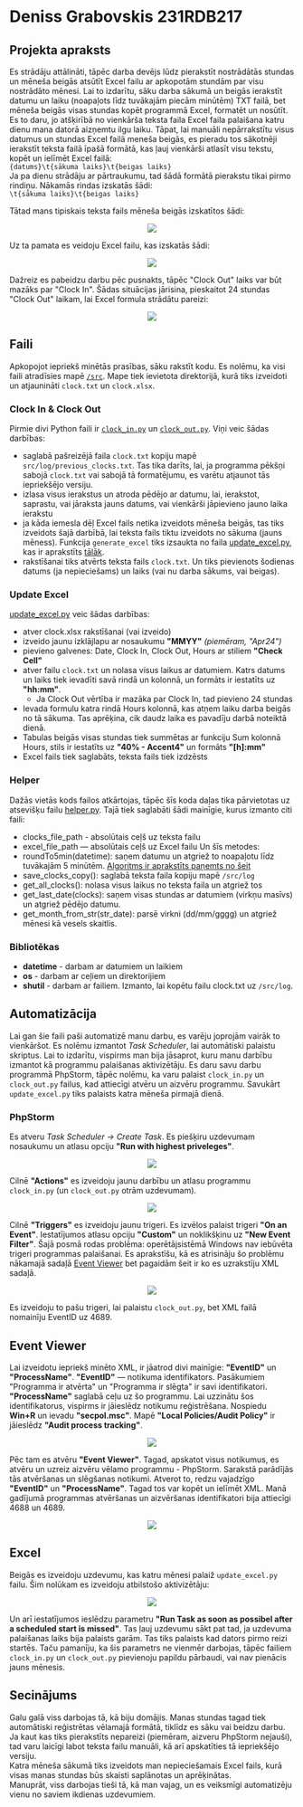 # Deniss Grabovskis 231RDB217

## Projekta apraksts
Es strādāju attālināti, tāpēc darba devējs lūdz pierakstīt nostrādātās stundas un mēneša beigās atsūtīt Excel failu ar apkopotām stundām par visu nostrādāto mēnesi. Lai to izdarītu, sāku darba sākumā un beigās ierakstīt datumu un laiku (noapaļots līdz tuvākajām piecām minūtēm) TXT failā, bet mēneša beigās visas stundas kopēt programmā Excel, formatēt un nosūtīt.  
Es to daru, jo atšķirībā no vienkārša teksta faila Excel faila palaišana katru dienu mana datorā aizņemtu ilgu laiku. Tāpat, lai manuāli nepārrakstītu visus datumus un stundas Excel failā meneša beigās, es pieradu tos sākotnēji ierakstīt teksta failā īpašā formātā, kas ļauj vienkārši atlasīt visu tekstu, kopēt un ielīmēt Excel failā:   
`{datums}\t{sākuma laiks}\t{beigas laiks}`   
Ja pa dienu strādāju ar pārtraukumu, tad šādā formātā pierakstu tikai pirmo rindiņu. Nākamās rindas izskatās šādi:   
`\t{sākuma laiks}\t{beigas laiks}`   

Tātad mans tipiskais teksta fails mēneša beigās izskatītos šādi:  
<p align="center"> 
<img src="https://lh3.googleusercontent.com/u/0/drive-viewer/AEYmBYTU2is9B20yd3DyZtCtq3-7WVcqueEONVccHNAEzJaNH0Fh4qo-gnfwVyUQgO3E1MwxC9snfvMqnG84ucE7pYqlNPIb9A=w1920-h955">
</p>

Uz ta pamata es veidoju Excel failu, kas izskatās šādi:
<p align="center"> 
<img src="https://lh3.googleusercontent.com/u/0/drive-viewer/AEYmBYR18_K_7xsG_WIrzzroi-xow02mIA5FUHgfX-oT_st3BROT5ggFuw0fJVHYNpP7aGFEGE1XU9wBPrSGYBHzFFt02Qxvkw=w1920-h955">
</p>

Dažreiz es pabeidzu darbu pēc pusnakts, tāpēc "Clock Out" laiks var būt mazāks par "Clock In". Šādas situācijas jārisina, pieskaitot 24 stundas "Clock Out" laikam, lai Excel formula strādātu pareizi:
<p align="center"> 
<img src="https://lh3.googleusercontent.com/u/0/drive-viewer/AEYmBYSIBQlzwHoHLEebpzSfTvs45J6uc9Q-keJ13cf335md_gODvEq3oG25V8aU9fyzS_dPSLPATFZi8kqTbRcomLI8q-1J=w1920-h955">
</p>

## Faili
Apkopojot iepriekš minētās prasības, sāku rakstīt kodu. Es nolēmu, ka visi faili atradīsies mapē [`/src`](src). Mape tiek ievietota direktorijā, kurā tiks izveidoti un atjaunināti `clock.txt` un `clock.xlsx`.

### Clock In & Clock Out
Pirmie divi Python faili ir [`clock_in.py`](src/clock_in.py) un [`clock_out.py`](src/clock_out.py). Viņi veic šādas darbības:
* saglabā pašreizējā faila `clock.txt` kopiju mapē `src/log/previous_clocks.txt`. Tas tika darīts, lai, ja programma pēkšņi sabojā `clock.txt` vai sabojā tā formatējumu, es varētu atjaunot tās iepriekšējo versiju.
* izlasa visus ierakstus un atroda pēdējo ar datumu, lai, ierakstot, saprastu, vai jāraksta jauns datums, vai vienkārši jāpievieno jauno laika ierakstu
* ja kāda iemesla dēļ Excel fails netika izveidots mēneša beigās, tas tiks izveidots šajā darbībā, lai teksta fails tiktu izveidots no sākuma (jauns mēness). Funkcija `generate_excel` tiks izsaukta no faila [update_excel.py](src/update_excel.py), kas ir aprakstīts [tālāk](###update-excel).
* rakstīšanai tiks atvērts teksta fails `clock.txt`. Un tiks pievienots šodienas datums (ja nepieciešams) un laiks (vai nu darba sākums, vai beigas).

### Update Excel
[update_excel.py](src/update_excel.py) veic šādas darbības:
* atver clock.xlsx rakstīšanai (vai izveido)
* izveido jaunu izklājlapu ar nosaukumu **"MMYY"** *(piemēram, "Apr24")*
* pievieno galvenes: Date, Clock In, Clock Out, Hours ar stiliem **"Check Cell"**
* atver failu `clock.txt` un nolasa visus laikus ar datumiem. Katrs datums un laiks tiek ievadīti savā rindā un kolonnā, un formāts ir iestatīts uz **"hh:mm"**.
  * Ja Clock Out vērtība ir mazāka par Clock In, tad pievieno 24 stundas
* Ievada formulu katra rindā Hours kolonnā, kas atņem laiku darba beigās no tā sākuma. Tas aprēķina, cik daudz laika es pavadīju darbā noteiktā dienā.
* Tabulas beigās visas stundas tiek summētas ar funkciju Sum kolonnā Hours, stils ir iestatīts uz **"40% - Accent4"** un formāts **"[h]:mm"**
* Excel fails tiek saglabāts, teksta fails tiek izdzēsts

### Helper
Dažās vietās kods failos atkārtojas, tāpēc šīs koda daļas tika pārvietotas uz atsevišķu failu [helper.py](src/helper.py). Tajā tiek saglabāti šādi mainīgie, kurus izmanto citi faili:
* clocks_file_path - absolūtais ceļš uz teksta failu
* excel_file_path — absolūtais ceļš uz Excel failu
Un šīs metodes:
* roundTo5min(datetime): saņem datumu un atgriež to noapaļotu līdz tuvākajām 5 minūtēm. [Algoritms ir aprakstīts paņemts no šeit](https://stephenallwright.com/python-round-time-15-minutes/)
* save_clocks_copy(): saglabā teksta faila kopiju mapē `/src/log`
* get_all_clocks(): nolasa visus laikus no teksta faila un atgriež tos
* get_last_date(clocks): saņem visas stundas ar datumiem (virkņu masīvs) un atgriež pēdējo datumu.
* get_month_from_str(str_date): parsē virkni (dd/mm/gggg) un atgriež mēnesi kā vesels skaitlis.

### Bibliotēkas
* **datetime** - darbam ar datumiem un laikiem
* **os** - darbam ar ceļiem un direktorijiem
* **shutil** - darbam ar failiem. Izmanto, lai kopētu failu clock.txt uz `/src/log`.

## Automatizācija
Lai gan šie faili paši automatizē manu darbu, es varēju joprojām vairāk to vienkāršot. Es nolēmu izmantot *Task Scheduler*, lai automātiski palaistu skriptus. Lai to izdarītu, vispirms man bija jāsaprot, kuru manu darbību izmantot kā programmu palaišanas aktivizētāju. Es daru savu darbu programmā PhpStorm, tāpēc nolēmu, ka varu palaist `clock_in.py` un `clock_out.py` failus, kad attiecīgi atvēru un aizvēru programmu. Savukārt `update_excel.py` tiks palaists katra mēneša pirmajā dienā.

### PhpStorm
Es atveru *Task Scheduler -> Create Task*. Es piešķiru uzdevumam nosaukumu un atlasu opciju **"Run with highest priveleges"**.
<p align="center"> 
<img src="https://lh3.googleusercontent.com/u/0/drive-viewer/AEYmBYS2Y8z6mHapmXStHoc4zCj8_7Dl36Xweh2BgLXflPOcwRwas4YbPd9-DoM6Q7gunfwCMRxqHyzjCimWzbONZXca9TQTKA=w1920-h955">
</p>

Cilnē **"Actions"** es izveidoju jaunu darbību un atlasu programmu `clock_in.py` (un `clock_out.py` otrām uzdevumam).
<p align="center"> 
<img src="https://lh3.googleusercontent.com/u/0/drive-viewer/AEYmBYT-5WJLKpzRGrofGIHS1UFK2XRHRCVJtKF2NBJEmFRsU2SLDg9W7gGfyX6rX5s-a3f2IaW_4rrLheXwhFs4RQWQ0qRdSw=w1920-h955">
</p>

Cilnē **"Triggers"** es izveidoju jaunu trigeri. Es izvēlos palaist trigeri **"On an Event"**. Iestatījumos atlasu opciju **"Custom"** un noklikšķinu uz **"New Event Filter"**. Šajā posmā rodas problēma: operētājsistēmā Windows nav iebūvēta trigeri programmas palaišanai. Es aprakstīšu, kā es atrisināju šo problēmu nākamajā sadaļā [Event Viewer](##event-viewer) bet pagaidām šeit ir ko es uzrakstīju XML sadaļā.
<p align="center"> 
<img src="https://lh3.googleusercontent.com/u/0/drive-viewer/AEYmBYTmlaWtKBLG2axaVYQcY6MQVfvcnytlfBu6sC2qORqneG7gVoWHkfcFfOUUQHfrCGhqennw0v4Q-OPLExTlZ2yumvfr7w=w1920-h955">
</p>

Es izveidoju to pašu trigeri, lai palaistu `clock_out.py`, bet XML failā nomainīju EventID uz 4689.

## Event Viewer
Lai izveidotu iepriekš minēto XML, ir jāatrod divi mainīgie: **"EventID"** un **"ProcessName"**. **"EventID"** — notikuma identifikators. Pasākumiem "Programma ir atvērta" un "Programma ir slēgta" ir savi identifikatori. **"ProcessName"** saglabā ceļu uz šo programmu. Lai uzzinātu šos identifikatorus, vispirms ir jāieslēdz notikumu reģistrēšana. Nospiedu **Win+R** un ievadu **"secpol.msc"**. Mapē **"Local Policies/Audit Policy"** ir jāieslēdz **"Audit process tracking"**.
<p align="center"> 
<img src="https://lh3.googleusercontent.com/u/0/drive-viewer/AEYmBYTJgPO7ooYNtcNznSYwoRUcmO1aBJpYQTOa8sIp2uUAAI5t2NKJO9sXdeQdqcXi9LK6f3r5sbuK2wvxHC8iaKGfRgW95A=w1920-h955">
</p>

Pēc tam es atvēru **"Event Viewer"**. Tagad, apskatot visus notikumus, es atvēru un uzreiz aizvēru vēlamo programmu - PhpStorm. Sarakstā parādījās tās atvēršanas un slēgšanas notikumi. Atverot to, redzu vajadzīgo **"EventID"** un **"ProcessName"**. Tagad tos var kopēt un ielīmēt XML. Manā gadījumā programmas atvēršanas un aizvēršanas identifikatori bija attiecīgi 4688 un 4689.
<p align="center"> 
<img src="https://lh3.googleusercontent.com/u/0/drive-viewer/AEYmBYTsXPhwDOGl7hZihJRtOibQpJbrDJHohhuX1OVjTtLX12ldUH0CNo7Nc81GzLO6P1MMmwttpV3xXxBUAkSaWOH5gFoF_A=w1920-h955">
</p>

## Excel
Beigās es izveidoju uzdevumu, kas katru mēnesi palaiž `update_excel.py` failu. Šim nolūkam es izveidoju atbilstošo aktivizētāju:
<p align="center"> 
<img src="https://lh3.googleusercontent.com/u/0/drive-viewer/AEYmBYSBCtebAJgw1LG0vk3-M3a8vERo4HT8_gb2Jrso46qBi7YMmcjvzeaFnXbrbl3lFPr564Jz4s5FVXsAkUhu6O2682m_=w1920-h955">
</p>

Un arī iestatījumos ieslēdzu parametru **"Run Task as soon as possibel after a scheduled start is missed"**. Tas ļauj uzdevumu sākt pat tad, ja uzdevuma palaišanas laiks bija palaists garām. Tas tiks palaists kad dators pirmo reizi startēs.
Taču pamanīju, ka šis parametrs ne vienmēr darbojas, tāpēc failiem `clock_in.py` un `clock_out.py` pievienoju papildu pārbaudi, vai nav pienācis jauns mēnesis.

## Secinājums
Galu galā viss darbojas tā, kā biju domājis. Manas stundas tagad tiek automātiski reģistrētas vēlamajā formātā, tiklīdz es sāku vai beidzu darbu. Ja kaut kas tiks pierakstīts nepareizi (piemēram, aizveru PhpStorm nejauši), tad varu laicīgi labot teksta failu manuāli, kā arī apskatīties tā iepriekšējo versiju.  
Katra mēneša sākumā tiks izveidots man nepieciešamais Excel fails, kurā visas manas stundas būs skaisti saplānotas un aprēķinātas.   
Manuprāt, viss darbojas tieši tā, kā man vajag, un es veiksmīgi automatizēju vienu no saviem ikdienas uzdevumiem.